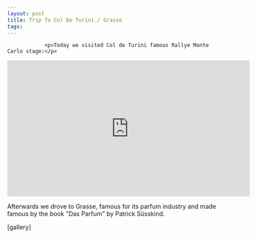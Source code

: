 ```yaml
---
layout: post
title: Trip To Col De Turini / Grasse
tags:
---
```



                <p>Today we visited Col de Turini famous Rallye Monte Carlo stage:</p>
<iframe width="560" height="315" src="http://youtube.com/watch?v=reCvEp43IlA" frameborder="0" allowfullscreen></iframe>
<p>Afterwards we drove to Grasse, famous for its parfum industry and made famous by the book &quot;Das Parfum&quot; by Patrick Süsskind.</p>
<p>[gallery]</p>
